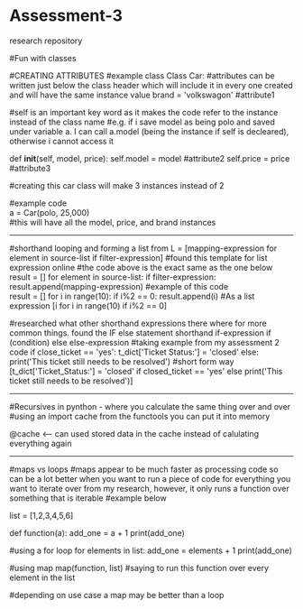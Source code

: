 # Assessment-3
research repository

#Fun with classes

#CREATING ATTRIBUTES
#example class
Class Car:
   #attributes can be written just below the class header which will include it in every one created and will have the same instance value
   brand = 'volkswagon' #attribute1
   
   #self is an important key word as it makes the code refer to the instance instead of the class name
   #e.g. if i save model as being polo and saved under variable a. I can call a.model (being the instance if self is decleared), otherwise i cannot access it
   
   def __init__(self, model, price):
       self.model = model #attribute2
       self.price = price #attribute3
   
   #creating this car class will make 3 instances instead of 2

#example code    
a = Car(polo, 25,000)   
#this will have all the model, price, and brand instances

-----------------------------------------------------------------------------------------------------------------------------------------------------------------

#shorthand looping and forming a list from 
L = [mapping-expression for element in source-list if filter-expression] #found this template for list expression online
#the code above is the exact same as the one below
result = []
for element in source-list:
     if filter-expression:
        result.append(mapping-expression)
#example of this code        
result = []
for i in range(10):
    if i%2 == 0:
       result.append(i)
#As a list expression
[i for i in range(10) if i%2 == 0]

#researched what other shorthand expressions there where for more common things. found the IF else statement shorthand
if-expression if (condition) else else-expression 
#taking example from my assessment 2 code
   if close_ticket == 'yes':
        t_dict['Ticket Status:'] = 'closed'
   else:
        print('This ticket still needs to be resolved')
#short form way
[t_dict['Ticket_Status:'] = 'closed' if closed_ticket == 'yes' else print('This ticket still needs to be resolved')] 

--------------------------------------------------------------------------------------------------------------------------------------------------------------------

#Recursives in pynthon - where you calculate the same thing over and over
#using an import cache from the functools you can put it into memory

@cache <-- can used stored data in the cache instead of calulating everything again

--------------------------------------------------------------------------------------------------------------------------------------------------------------------

#maps vs loops
#maps appear to be much faster as processing code so can be a lot better when you want to run a piece of code for everything you want to iterate over from my research, however, it only runs a function over something that is iterable
#example below

list = [1,2,3,4,5,6]

def function(a):
   add_one = a + 1
   print(add_one)
   
#using a for loop
for elements in list:
   add_one = elements + 1
   print(add_one)
   
#using map
map(function, list) #saying to run this function over every element in the list

#depending on use case a map may be better than a loop




